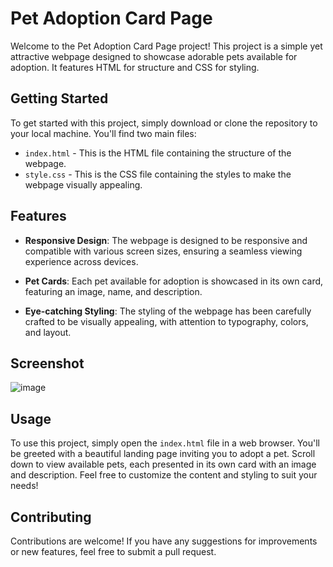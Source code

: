 # Pet Adoption Card Page

Welcome to the Pet Adoption Card Page project! This project is a simple yet attractive webpage designed to showcase adorable pets available for adoption. It features HTML for structure and CSS for styling.

## Getting Started

To get started with this project, simply download or clone the repository to your local machine. You'll find two main files:

- `index.html` - This is the HTML file containing the structure of the webpage.
- `style.css` - This is the CSS file containing the styles to make the webpage visually appealing.

## Features

- **Responsive Design**: The webpage is designed to be responsive and compatible with various screen sizes, ensuring a seamless viewing experience across devices.

- **Pet Cards**: Each pet available for adoption is showcased in its own card, featuring an image, name, and description.

- **Eye-catching Styling**: The styling of the webpage has been carefully crafted to be visually appealing, with attention to typography, colors, and layout.

## Screenshot
![image](https://github.com/GarvVirmani/Pet-Adoption/assets/131982472/86b68abe-9909-46b6-b471-99011b27cffb)



## Usage

To use this project, simply open the `index.html` file in a web browser. You'll be greeted with a beautiful landing page inviting you to adopt a pet. Scroll down to view available pets, each presented in its own card with an image and description. Feel free to customize the content and styling to suit your needs!

## Contributing

Contributions are welcome! If you have any suggestions for improvements or new features, feel free to submit a pull request.


